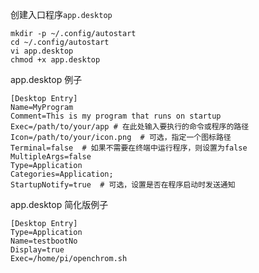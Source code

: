 创建入口程序```app.desktop```
```shell
mkdir -p ~/.config/autostart
cd ~/.config/autostart
vi app.desktop
chmod +x app.desktop
```

app.desktop 例子
```desktop
[Desktop Entry]
Name=MyProgram
Comment=This is my program that runs on startup
Exec=/path/to/your/app # 在此处输入要执行的命令或程序的路径
Icon=/path/to/your/icon.png  # 可选，指定一个图标路径
Terminal=false  # 如果不需要在终端中运行程序，则设置为false
MultipleArgs=false
Type=Application
Categories=Application;
StartupNotify=true  # 可选，设置是否在程序启动时发送通知
```

app.desktop 简化版例子
```desktop
[Desktop Entry]
Type=Application
Name=testbootNo
Display=true
Exec=/home/pi/openchrom.sh
```
